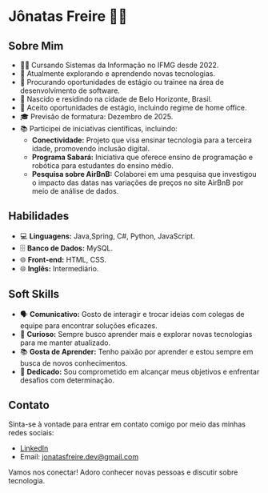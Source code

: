 # Jônatas Freire 👨‍💻

## Sobre Mim
- 👨‍🎓 Cursando Sistemas da Informação no IFMG desde 2022.
- 🌱 Atualmente explorando e aprendendo novas tecnologias.
- 💼 Procurando oportunidades de estágio ou trainee na área de desenvolvimento de software.
- 🌆 Nascido e residindo na cidade de Belo Horizonte, Brasil.
- 🏡 Aceito oportunidades de estágio, incluindo regime de home office.
- 🎓 Previsão de formatura: Dezembro de 2025.
- 📚 Participei de iniciativas científicas, incluindo:
  - **Conectividade:** Projeto que visa ensinar tecnologia para a terceira idade, promovendo inclusão digital.
  - **Programa Sabará:** Iniciativa que oferece ensino de programação e robótica para estudantes do ensino médio.
  - **Pesquisa sobre AirBnB:** Colaborei em uma pesquisa que investigou o impacto das datas nas variações de preços no site AirBnB por meio de análise de dados.

## Habilidades
- 💻 **Linguagens:** Java,Spring, C#, Python, JavaScript.
- 🗄️ **Banco de Dados:** MySQL.
- 🌐 **Front-end:** HTML, CSS.
- 🌐 **Inglês:** Intermediário.

## Soft Skills
- 🗣️ **Comunicativo:** Gosto de interagir e trocar ideias com colegas de equipe para encontrar soluções eficazes.
- 🧐 **Curioso:** Sempre busco aprender mais e explorar novas tecnologias para me manter atualizado.
- 📚 **Gosta de Aprender:** Tenho paixão por aprender e estou sempre em busca de novos conhecimentos.
- 🎯 **Dedicado:** Sou comprometido em alcançar meus objetivos e enfrentar desafios com determinação.

## Contato
Sinta-se à vontade para entrar em contato comigo por meio das minhas redes sociais:
- [LinkedIn](www.linkedin.com/in/jonatas-freire-dev)
- Email: jonatasfreire.dev@gmail.com

Vamos nos conectar! Adoro conhecer novas pessoas e discutir sobre tecnologia.


